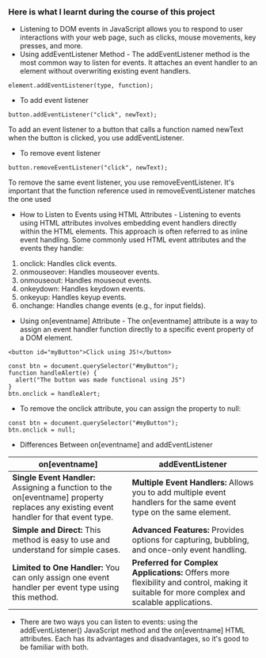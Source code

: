 ### Here is what I learnt during the course of this project
- Listening to DOM events in JavaScript allows you to respond to user interactions with your web page, such as clicks, mouse movements, key presses, and more. 
- Using addEventListener Method - The addEventListener method is the most common way to listen for events. It attaches an event handler to an element without overwriting existing event handlers.
```
element.addEventListener(type, function);
```
- To add event listener
```
button.addEventListener("click", newText);
```
To add an event listener to a button that calls a function named newText when the button is clicked, you use addEventListener.
- To remove event listener
```
button.removeEventListener("click", newText);
```
To remove the same event listener, you use removeEventListener. It's important that the function reference used in removeEventListener matches the one used 
- How to Listen to Events using HTML Attributes - Listening to events using HTML attributes involves embedding event handlers directly within the HTML elements. This approach is often referred to as inline event handling. 
Some commonly used HTML event attributes and the events they handle:
1. onclick: Handles click events.
2. onmouseover: Handles mouseover events.
3. onmouseout: Handles mouseout events.
4. onkeydown: Handles keydown events.
5. onkeyup: Handles keyup events.
6. onchange: Handles change events (e.g., for input fields).

- Using on[eventname] Attribute - The on[eventname] attribute is a way to assign an event handler function directly to a specific event property of a DOM element. 
```
<button id="myButton">Click using JS!</button>

const btn = document.querySelector("#myButton");
function handleAlert(e) {
  alert("The button was made functional using JS")
}
btn.onclick = handleAlert;
```
- To remove the onclick attribute, you can assign the property to null:
```
const btn = document.querySelector("#myButton");
btn.onclick = null;
```
- Differences Between on[eventname] and addEventListener

| on[eventname]  | addEventListener |
| ------------- | ------------- |
| **Single Event Handler:** Assigning a function to the on[eventname] property replaces any existing event handler for that event type. | **Multiple Event Handlers:** Allows you to add multiple event handlers for the same event type on the same element.  |
| **Simple and Direct:** This method is easy to use and understand for simple cases.  | **Advanced Features:** Provides options for capturing, bubbling, and once-only event handling.  |
| **Limited to One Handler:** You can only assign one event handler per event type using this method.  | **Preferred for Complex Applications:** Offers more flexibility and control, making it suitable for more complex and scalable applications.  |
- There are two ways you can listen to events: using the addEventListener() JavaScript method and the on[eventname] HTML attributes. Each has its advantages and disadvantages, so it's good to be familiar with both.